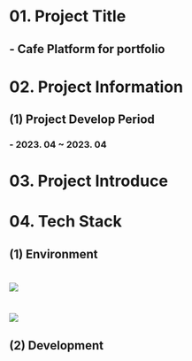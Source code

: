 # 01. Project Title
## - Cafe Platform for portfolio
# 02. Project Information
## (1) Project Develop Period
### - 2023. 04 ~ 2023. 04
# 03. Project Introduce
# 04. Tech Stack
## (1) Environment
# <img src="https://img.shields.io/badge/intellij-000000?style=for-the-badge&logo=intellijidea&logoColor=white">
# <img src="https://img.shields.io/badge/postman-FF6C37?style=for-the-badge&logo=postman&logoColor=white">
## (2) Development
